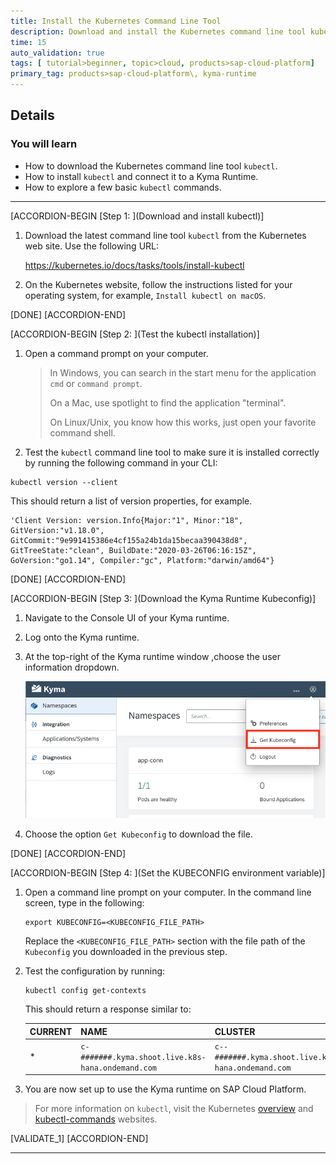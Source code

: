 ```yaml
---
title: Install the Kubernetes Command Line Tool
description: Download and install the Kubernetes command line tool kubectl which allows access to the SAP Cloud Platform Kyma Runtime via the command line.
time: 15
auto_validation: true
tags: [ tutorial>beginner, topic>cloud, products>sap-cloud-platform]
primary_tag: products>sap-cloud-platform\, kyma-runtime
---
```



## Details
### You will learn  
  - How to download the Kubernetes command line tool `kubectl`.
  - How to install `kubectl` and connect it to a Kyma Runtime.
  - How to explore a few basic `kubectl` commands.

---

[ACCORDION-BEGIN [Step 1: ](Download and install kubectl)]

1. Download the latest command line tool `kubectl` from the Kubernetes web site.  Use the following URL:  

    <https://kubernetes.io/docs/tasks/tools/install-kubectl>

2. On the Kubernetes website, follow the instructions listed for your operating system, for example, `Install kubectl on macOS`.

[DONE]
[ACCORDION-END]

[ACCORDION-BEGIN [Step 2: ](Test the kubectl installation)]

1. Open a command prompt on your computer.

    > In Windows, you can search in the start menu for the application `cmd` or `command prompt`.  
    >
    > On a Mac, use spotlight to find the application "terminal".
    >
    > On Linux/Unix, you know how this works, just open your favorite command shell.

2. Test the `kubectl` command line tool to make sure it is installed correctly by running the following command in your CLI:
```Shell/Bash
kubectl version --client
```

This should return a list of version properties, for example.

```Shell/Bash
'Client Version: version.Info{Major:"1", Minor:"18", GitVersion:"v1.18.0", GitCommit:"9e991415386e4cf155a24b1da15becaa390438d8", GitTreeState:"clean", BuildDate:"2020-03-26T06:16:15Z", GoVersion:"go1.14", Compiler:"gc", Platform:"darwin/amd64"}
```

[DONE]
[ACCORDION-END]

[ACCORDION-BEGIN [Step 3: ](Download the Kyma Runtime Kubeconfig)]

1. Navigate to the Console UI of your Kyma runtime.

2. Log onto the Kyma runtime.

3. At the top-right of the Kyma runtime window ,choose the user information dropdown.

    ![kubeconfig](kubeconfig.png)

4. Choose the option `Get Kubeconfig` to download the file.

[DONE]
[ACCORDION-END]

[ACCORDION-BEGIN [Step 4: ](Set the KUBECONFIG environment variable)]

1. Open a command line prompt on your computer.  In the command line screen, type in the following:

    ```Shell/Bash
    export KUBECONFIG=<KUBECONFIG_FILE_PATH>
    ```

    Replace the `<KUBECONFIG_FILE_PATH>` section with the file path of the `Kubeconfig` you downloaded in the previous step.

2. Test the configuration by running:  

    ```Shell/Bash
    kubectl config get-contexts
    ```

    This should return a response similar to:

    |CURRENT|NAME|CLUSTER|AUTHINFO|NAMESPACE|
    |-------|----|-------|--------|---------|
    |*      | `c-#######.kyma.shoot.live.k8s-hana.ondemand.com`|`c--#######.kyma.shoot.live.k8s-hana.ondemand.com`|`OIDCUser`| |

3. You are now set up to use the Kyma runtime on SAP Cloud Platform.

> For more information on `kubectl`, visit the Kubernetes [overview](https://kubernetes.io/docs/reference/kubectl/overview/) and [kubectl-commands](https://kubernetes.io/docs/reference/generated/kubectl/kubectl-commands) websites.

[VALIDATE_1]
[ACCORDION-END]

---
